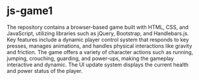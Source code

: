 # js-game1
The repository contains a browser-based game built with HTML, CSS, and JavaScript, utilizing libraries such as jQuery, Bootstrap, and Handlebars.js. Key features include a dynamic player control system that responds to key presses, manages animations, and handles physical interactions like gravity and friction. The game offers a variety of character actions such as running, jumping, crouching, guarding, and power-ups, making the gameplay interactive and dynamic. The UI update system displays the current health and power status of the player.
